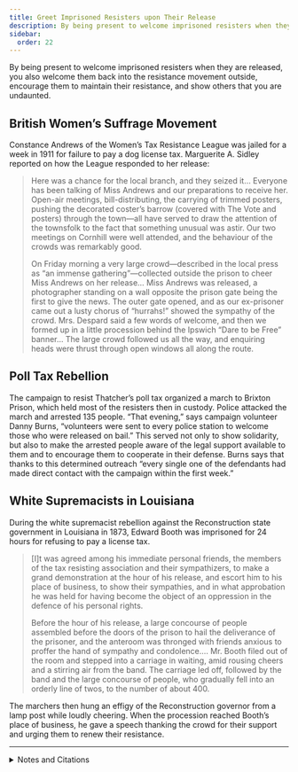 ```yaml
---
title: Greet Imprisoned Resisters upon Their Release
description: By being present to welcome imprisoned resisters when they are released, you also welcome them back into the resistance movement.
sidebar:
  order: 22
---
```

By being present to welcome imprisoned resisters when they are released, you also welcome them back into the resistance movement outside, encourage them to maintain their resistance, and show others that you are undaunted.

## British Women’s Suffrage Movement

Constance Andrews of the Women’s Tax Resistance League was jailed for a week in 1911 for failure to pay a dog license tax.
Marguerite A. Sidley reported on how the League responded to her release:

> Here was a chance for the local branch, and they seized it… Everyone has been talking of Miss Andrews and our preparations to receive her. Open-air meetings, bill-distributing, the carrying of trimmed posters, pushing the decorated coster’s barrow (covered with The Vote and posters) through the town—all have served to draw the attention of the townsfolk to the fact that something unusual was astir. Our two meetings on Cornhill were well attended, and the behaviour of the crowds was remarkably good.
> 
> On Friday morning a very large crowd—described in the local press as “an immense gathering”—collected outside the prison to cheer Miss Andrews on her release… Miss Andrews was released, a photographer standing on a wall opposite the prison gate being the first to give the news. The outer gate opened, and as our ex-prisoner came out a lusty chorus of “hurrahs!” showed the sympathy of the crowd. Mrs. Despard said a few words of welcome, and then we formed up in a little procession behind the Ipswich “Dare to be Free” banner… The large crowd followed us all the way, and enquiring heads were thrust through open windows all along the route.

## Poll Tax Rebellion

The campaign to resist Thatcher’s poll tax organized a march to Brixton Prison, which held most of the resisters then in custody.
Police attacked the march and arrested 135 people.
“That evening,” says campaign volunteer Danny Burns, “volunteers were sent to every police station to welcome those who were released on bail.”
This served not only to show solidarity, but also to make the arrested people aware of the legal support available to them and to encourage them to cooperate in their defense.
Burns says that thanks to this determined outreach “every single one of the defendants had made direct contact with the campaign within the first week.”

## White Supremacists in Louisiana

During the white supremacist rebellion against the Reconstruction state government in Louisiana in 1873, Edward Booth was imprisoned for 24 hours for refusing to pay a license tax.

> [I]t was agreed among his immediate personal friends, the members of the tax resisting association and their sympathizers, to make a grand demonstration at the hour of his release, and escort him to his place of business, to show their sympathies, and in what approbation he was held for having become the object of an oppression in the defence of his personal rights.
>
> Before the hour of his release, a large concourse of people assembled before the doors of the prison to hail the deliverance of the prisoner, and the anteroom was thronged with friends anxious to proffer the hand of sympathy and condolence.… Mr. Booth filed out of the room and stepped into a carriage in waiting, amid rousing cheers and a stirring air from the band. The carriage led off, followed by the band and the large concourse of people, who gradually fell into an orderly line of twos, to the number of about 400.

The marchers then hung an effigy of the Reconstruction governor from a lamp post while loudly cheering.
When the procession reached Booth’s place of business, he gave a speech thanking the crowd for their support and urging them to renew their resistance.

<hr />

<details>
<summary>Notes and Citations</summary>

* “Miss Andrews Released” <i>The Vote</i> 3 June 1911, p. 71
* Burns, Danny <i>Poll Tax Rebellion</i> AK Press (1992), p. 125
* “The Release of Mr. Edward Booth” <i>The Daily Phœnix</i> (Colombia, South Carolina) 23 April 1873, p. 3

</details>
